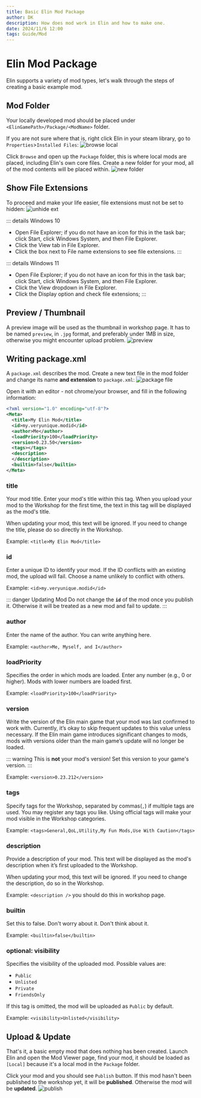 ```yaml
---
title: Basic Elin Mod Package
author: DK
description: How does mod work in Elin and how to make one.
date: 2024/11/6 12:00
tags: Guide/Mod
---
```


# Elin Mod Package

Elin supports a variety of mod types, let's walk through the steps of creating a basic example mod.

## Mod Folder

Your locally developed mod should be placed under `<ElinGamePath>/Package/<ModName>` folder.

If you are not sure where that is, right click Elin in your steam library, go to `Properties`>`Installed Files`:
![browse local](./assets/browse.png)

Click `Browse` and open up the `Package` folder, this is where local mods are placed, including Elin's own core files. Create a new folder for your mod, all of the mod contents will be placed within.
![new folder](./assets/new_mod.png)

## Show File Extensions

To proceed and make your life easier, file extensions must not be set to hidden:
![unhide ext](./assets/unhide_ext.png)

::: details Windows 10
+ Open File Explorer; if you do not have an icon for this in the task bar; click Start, click Windows System, and then File Explorer.
+ Click the View tab in File Explorer.
+ Click the box next to File name extensions to see file extensions.
:::

::: details Windows 11
+ Open File Explorer; if you do not have an icon for this in the task bar; click Start, click Windows System, and then File Explorer.
+ Click the View dropdown in File Explorer.
+ Click the Display option and check file extensions;
:::

## Preview / Thumbnail

A preview image will be used as the thumbnail in workshop page. It has to be named `preview`, in `.jpg` format, and preferably under 1MB in size, otherwise you might encounter upload problem.
![preview](./assets/preview.png)

## Writing package.xml

A `package.xml` describes the mod. Create a new text file in the mod folder and change its name **and extension** to `package.xml`:
![package file](./assets/package_file.png)

Open it with an editor - not chrome/your browser, and fill in the following information:
```xml
<?xml version="1.0" encoding="utf-8"?>
<Meta>
  <title>My Elin Mod</title>
  <id>my.veryunique.modid</id>
  <author>Me</author>
  <loadPriority>100</loadPriority>
  <version>0.23.50</version>
  <tags></tags>
  <description>
  </description>
  <builtin>false</builtin>
</Meta>
```

### title

Your mod title. Enter your mod's title within this tag. When you upload your mod to the Workshop for the first time, the text in this tag will be displayed as the mod's title.

When updating your mod, this text will be ignored. If you need to change the title, please do so directly in the Workshop.

Example: `<title>My Elin Mod</title>`

### id

Enter a unique ID to identify your mod. If the ID conflicts with an existing mod, the upload will fail. Choose a name unlikely to conflict with others.

Example: `<id>my.veryunique.modid</id>`

::: danger Updating Mod
Do not change the **`id`** of the mod once you publish it. Otherwise it will be treated as a new mod and fail to update.
:::

### author

Enter the name of the author. You can write anything here.

Example: `<author>Me, Myself, and I</author>`

### loadPriority

Specifies the order in which mods are loaded. Enter any number (e.g., 0 or higher). Mods with lower numbers are loaded first.

Example: `<loadPriority>100</loadPriority>`

### version

Write the version of the Elin main game that your mod was last confirmed to work with. Currently, it’s okay to skip frequent updates to this value unless necessary. If the Elin main game introduces significant changes to mods, mods with versions older than the main game’s update will no longer be loaded.

::: warning
This is **not** your mod's version! Set this version to your game's version. 
:::

Example: `<version>0.23.212</version>`

### tags

Specify tags for the Workshop, separated by commas(`,`) if multiple tags are used. You may register any tags you like. Using official tags will make your mod visible in the Workshop categories. 

<LinkCard t="Official Tags" u="https://docs.google.com/document/d/e/2PACX-1vR7MjQ_5hAmavFB8iMW6xm7vSYJg_g8I1s8KtvjBO-N_zNATnsmdmyQsmxQ8z9yEpZxNoc-TTdZm8so/pub"/>

Example: `<tags>General,QoL,Utility,My Fun Mods,Use With Caution</tags>` 

### description

Provide a description of your mod. This text will be displayed as the mod's description when it’s first uploaded to the Workshop.

When updating your mod, this text will be ignored. If you need to change the description, do so in the Workshop.

Example: `<description />` you should do this in workshop page.

### builtin

Set this to false. Don't worry about it. Don't think about it.

Example: `<builtin>false</builtin>`

### optional: visibility

Specifies the visibility of the uploaded mod. Possible values are:
+ `Public`
+ `Unlisted`
+ `Private`
+ `FriendsOnly`

If this tag is omitted, the mod will be uploaded as `Public` by default.

Example: `<visibility>Unlisted</visibility>`

## Upload & Update

That's it, a basic empty mod that does nothing has been created. Launch Elin and open the Mod Viewer page, find your mod, it should be loaded as `[Local]` because it's a local mod in the `Package` folder.

Click your mod and you should see `Publish` button. If this mod hasn't been published to the workshop yet, it will be **published**. Otherwise the mod will be **updated**.
![publish](./assets/publish.png)